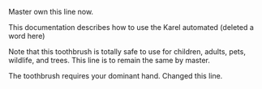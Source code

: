 Master own this line now.

This documentation describes how to use the Karel automated (deleted a word here)

Note that this toothbrush is totally safe to use for children, adults, pets, wildlife, and trees.  This line is to remain the same by master.

The toothbrush requires your dominant hand. Changed this line.